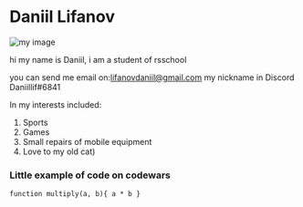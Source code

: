# Daniil Lifanov 
![my image](C:\Users\79170\Pictures\k6WlGvPmNmLjdrYqczXXbqytCmELTEjXjbtGU9hTq5oCQr6ioLcTztsEWdlifNzLFmFYD1Ic.jpg  "my best photo")


hi my name is Daniil, i am a student of rsschool


you can send me email on:lifanovdaniil@gmail.com
my nickname in Discord Daniillif#6841
 
 
 In my interests included:
1. Sports
2. Games
3. Small repairs of mobile equipment
4. Love to my old cat)

### Little example of code on codewars
`function multiply(a, b){
  a * b
}`

